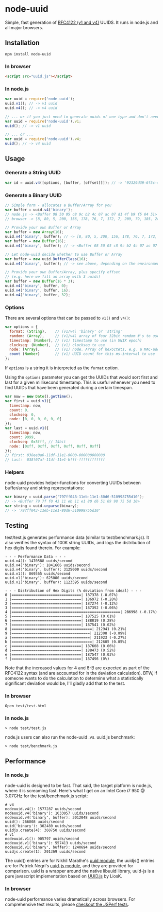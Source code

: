 # node-uuid

Simple, fast generation of [RFC4122 (v1 and v4)](http://www.ietf.org/rfc/rfc4122.txt) UUIDS.  It runs in node.js and all major browsers.

## Installation

    npm install node-uuid

### In browser

```html
<script src="uuid.js"></script>
```

### In node.js

```javascript
var uuid = require('node-uuid');
uuid.v1(); // -> v1 uuid
uuid.v4(); // -> v4 uuid

// ... or if you just need to generate uuids of one type and don't need helpers ...
var uuid = require('node-uuid').v1;
uuid(); // -> v1 uuid

// ... or ...
var uuid = require('node-uuid').v4;
uuid(); // -> v4 uuid
```

## Usage

### Generate a String UUID

```javascript
var id = uuid.v4([options, [buffer, [offset]]]); // -> '92329d39-6f5c-4520-abfc-aab64544e172'
```

### Generate a Binary UUID

```javascript
// Simple form - allocates a Buffer/Array for you
var buffer = uuid.v4('binary');
// node.js -> <Buffer 08 50 05 c8 9c b2 4c 07 ac 07 d1 4f b9 f5 04 51>
// browser -> [8, 80, 5, 200, 156, 178, 76, 7, 172, 7, 209, 79, 185, 245, 4, 81]

// Provide your own Buffer or Array
var buffer = new Array(16);
uuid.v4('binary', buffer); // -> [8, 80, 5, 200, 156, 178, 76, 7, 172, 7, 209, 79, 185, 245, 4, 81]
var buffer = new Buffer(16);
uuid.v4('binary', buffer); // -> <Buffer 08 50 05 c8 9c b2 4c 07 ac 07 d1 4f b9 f5 04 51>

// Let node-uuid decide whether to use Buffer or Array
var buffer = new uuid.BufferClass(16);
uuid.v4('binary', buffer); // -> see above, depending on the environment

// Provide your own Buffer/Array, plus specify offset
// (e.g. here we fill an array with 3 uuids)
var buffer = new Buffer(16 * 3);
uuid.v4('binary', buffer, 0);
uuid.v4('binary', buffer, 16);
uuid.v4('binary', buffer, 32);
```

### Options

There are several options that can be passed to `v1()` and `v4()`:

```javascript
var options = {
  format: (String),    // (v1/v4) 'binary' or 'string'
  random: (Array),     // (v1/v4) array of four 32bit random #'s to use instead of rnds
  timestamp: (Number), // (v1) timestamp to use (in UNIX epoch)
  clockseq: (Number),  // (v1) clockseq to use
  node: (Array),       // (v1) node. Array of hexoctets, e.g. a MAC-address
  count (Number)       // (v1) UUID count for this ms-interval to use
};
```

If `options` is a string it is interpreted as the `format` option.

Using the `options` parameter you can get the UUIDs that would sort first and last for a given millisecond timestamp.
This is useful whenever you need to find UUIDs that have been generated during a certain timespan.

```javascript
var now = new Date().getTime();
var first = uuid.v1({
  timestamp: now,
  count: 0,
  clockseq: 0,
  node: [0, 0, 0, 0, 0, 0]
});
var last = uuid.v1({
  timestamp: now,
  count: 9999,
  clockseq: 0x3fff, // 14bit
  node: [0xff, 0xff, 0xff, 0xff, 0xff, 0xff]
});
// first: 038ee0a0-11df-11e1-8000-000000000000
// last:  038f07af-11df-11e1-bfff-ffffffffffff
```

### Helpers

node-uuid provides helper-functions for converting UUIDs between buffer/array and string representations:

```javascript
var binary = uuid.parse('797ff043-11eb-11e1-80d6-510998755d10');
// -> <Buffer 79 7f f0 43 11 eb 11 e1 80 d6 51 09 98 75 5d 10>
var string = uuid.unparse(binary);
// -> '797ff043-11eb-11e1-80d6-510998755d10'
```


## Testing

test/test.js generates performance data (similar to test/benchmark.js). It also verifies the syntax of 100K string UUIDs, and logs the distribution of hex digits found therein.  For example:

    - - - Performance Data - - -
    uuid.v4(): 1470588 uuids/second
    uuid.v4('binary'): 1041666 uuids/second
    uuid.v4('binary', buffer): 3125000 uuids/second
    uuid.v1(): 869565 uuids/second
    uuid.v1('binary'): 625000 uuids/second
    uuid.v1('binary', buffer): 1123595 uuids/second

    - - - Distribution of Hex Digits (% deviation from ideal) - - -
    0 |================================| 187378 (-0.07%)
    1 |================================| 186972 (-0.28%)
    2 |================================| 187274 (-0.12%)
    3 |================================| 187392 (-0.06%)
    4 |==================================================| 286998 (-0.17%)
    5 |================================| 187525 (0.01%)
    6 |================================| 188019 (0.28%)
    7 |================================| 187541 (0.02%)
    8 |=====================================| 212941 (0.21%)
    9 |====================================| 212308 (-0.09%)
    a |====================================| 211923 (-0.27%)
    b |=====================================| 212605 (0.05%)
    c |================================| 187608 (0.06%)
    d |================================| 188473 (0.52%)
    e |================================| 187547 (0.03%)
    f |================================| 187496 (0%)

Note that the increased values for 4 and 8-B are expected as part of the RFC4122 syntax (and are accounted for in the deviation calculation). BTW, if someone wants to do the calculation to determine what a statistically significant deviation would be, I'll gladly add that to the test.

### In browser

    Open test/test.html

### In node.js

    > node test/test.js

node.js users can also run the node-uuid .vs. uuid.js benchmark:

    > node test/benchmark.js

## Performance

### In node.js

node-uuid is designed to be fast.  That said, the target platform is node.js, where it is screaming fast.  Here's what I get on an Intel Core i7 950 @ 3.07GHz for the test/benchmark.js script:

    # v4
    nodeuuid.v4(): 1577287 uuids/second
    nodeuuid.v4('binary'): 1033057 uuids/second
    nodeuuid.v4('binary', buffer): 3012048 uuids/second
    uuid(): 266808 uuids/second
    uuid('binary'): 302480 uuids/second
    uuidjs.create(4): 360750 uuids/second
    # v1
    nodeuuid.v1(): 905797 uuids/second
    nodeuuid.v1('binary'): 557413 uuids/second
    nodeuuid.v1('binary', buffer): 1240694 uuids/second
    uuidjs.create(1): 201369 uuids/second

The uuid() entries are for Nikhil Marathe's [uuid module](https://bitbucket.org/nikhilm/uuidjs), the uuidjs() entries are for Patrick Negri's [uuid-js module](https://github.com/pnegri/uuid-js), and they are provided for comparison. uuid is a wrapper around the native libuuid library, uuid-js is a pure javascript implementation based on [UUID.js](https://github.com/LiosK/UUID.js) by LiosK.

### In browser

node-uuid performance varies dramatically across browsers.  For comprehensive test results, please [checkout the JSPerf tests](http://jsperf.com/node-uuid-performance).
